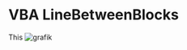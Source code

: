 # VBA LineBetweenBlocks
This 
![grafik](https://user-images.githubusercontent.com/78645935/118372582-b1662680-b5b2-11eb-827f-9145e65a5e51.png)
